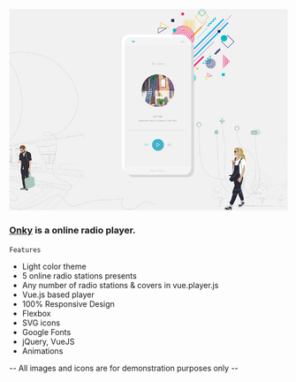 <img src="preview/preview.jpg">

### [Onky](https://onky.vercel.app/) is a online radio player. ###

```
Features
```

- Light color theme
- 5 online radio stations presents
- Any number of radio stations & covers in vue.player.js
- Vue.js based player
- 100% Responsive Design
- Flexbox
- SVG icons 
- Google Fonts
- jQuery, VueJS
- Animations

-- All images and icons are for demonstration purposes only --
